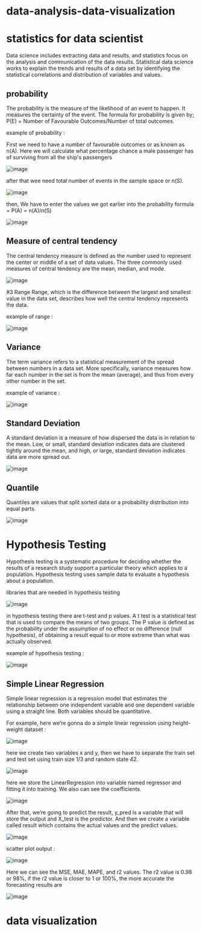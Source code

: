 # data-analysis-data-visualization
# statistics for data scientist
Data science includes extracting data and results, and statistics focus on the analysis and communication of the data results. Statistical data science works to explain the trends and results of a data set by identifying the statistical correlations and distribution of variables and values.

## probability
The probability is the measure of the likelihood of an event to happen. It measures the certainty of the event. The formula for probability is given by; P(E) = Number of Favourable Outcomes/Number of total outcomes.

example of probability :

First we need to have a number of favourable outcomes or as known as n(A). Here we will calculate what percentage chance a male passenger has of surviving from all the ship's passengers

![image](https://github.com/fadillahrahmadaniyah/data-analysis-data-visualization/assets/147982664/19b4a0f3-c1a3-4f65-8795-82a091a0520d)

after that wee need  total number of events in the sample space or n(S).

![image](https://github.com/fadillahrahmadaniyah/data-analysis-data-visualization/assets/147982664/4dd6744e-20e3-4d2d-aa49-1b9cee9cb1ae)

then, We have to enter the values we got earlier into the probability formula = P(A) = n(A)/n(S)

![image](https://github.com/fadillahrahmadaniyah/data-analysis-data-visualization/assets/147982664/c0beeeaa-f60c-46b7-a1b5-9c47822fe69a)

## Measure of central tendency
The central tendency measure is defined as the number used to represent the center or middle of a set of data values. The three commonly used measures of central tendency are the mean, median, and mode.

![image](https://github.com/fadillahrahmadaniyah/data-analysis-data-visualization/assets/147982664/b188a2ec-fbaa-494e-802e-3140536e37ab)

#3 Range
Range, which is the difference between the largest and smallest value in the data set, describes how well the central tendency represents the data.

example of range :

![image](https://github.com/fadillahrahmadaniyah/data-analysis-data-visualization/assets/147982664/9dc1fc83-6b88-413b-a1a2-ad89f9d320eb)

## Variance
The term variance refers to a statistical measurement of the spread between numbers in a data set. More specifically, variance measures how far each number in the set is from the mean (average), and thus from every other number in the set.

example of variance :

![image](https://github.com/fadillahrahmadaniyah/data-analysis-data-visualization/assets/147982664/84561d59-ab93-4bd9-a9bd-58649dcf8c9e)

## Standard Deviation
A standard deviation is a measure of how dispersed the data is in relation to the mean. Low, or small, standard deviation indicates data are clustered tightly around the mean, and high, or large, standard deviation indicates data are more spread out.

![image](https://github.com/fadillahrahmadaniyah/data-analysis-data-visualization/assets/147982664/e45a07ec-70a6-48e5-bfd3-88f9a39e75c2)

## Quantile
Quantiles are values that split sorted data or a probability distribution into equal parts.

![image](https://github.com/fadillahrahmadaniyah/data-analysis-data-visualization/assets/147982664/5bb6ab2e-5a9c-494e-a5bd-8e68b0335878)

# Hypothesis Testing
Hypothesis testing is a systematic procedure for deciding whether the results of a research study support a particular theory which applies to a population. Hypothesis testing uses sample data to evaluate a hypothesis about a population.

libraries that are needed in hypothesis testing

![image](https://github.com/fadillahrahmadaniyah/data-analysis-data-visualization/assets/147982664/d770f407-2f3d-4a76-a61c-15074e767aaf)

in hypothesis testing there are t-test and p values. A t test is a statistical test that is used to compare the means of two groups. The P value is defined as the probability under the assumption of no effect or no difference (null hypothesis), of obtaining a result equal to or more extreme than what was actually observed.

example of hypothesis testing :

![image](https://github.com/fadillahrahmadaniyah/data-analysis-data-visualization/assets/147982664/86047e67-7377-4266-b2be-8a4f17064000)

## Simple Linear Regression
Simple linear regression is a regression model that estimates the relationship between one independent variable and one dependent variable using a straight line. Both variables should be quantitative.

For example, here we’re gonna do a simple linear regression using height-weight dataset :

![image](https://github.com/fadillahrahmadaniyah/data-analysis-data-visualization/assets/147982664/707305ab-a593-4680-85a6-92dbf9f01b90)

here we create two variables x and y, then we have to separate the train set and test set using train size 1/3 and random state 42.

![image](https://github.com/fadillahrahmadaniyah/data-analysis-data-visualization/assets/147982664/346b75c5-d9ff-4f7c-9bd8-c45de95a62ce)

here we store the LinearRegression into variable named regressor and fitting it into training. We also can see the coefficients.

![image](https://github.com/fadillahrahmadaniyah/data-analysis-data-visualization/assets/147982664/ab23756f-cea0-4550-8a0f-559a6061d6a7)

After that, we’re going to predict the result, y_pred is a variable that will store the output and X_test is the predictor. And then we create a variable called result which contains the actual values and the predict values.

![image](https://github.com/fadillahrahmadaniyah/data-analysis-data-visualization/assets/147982664/0b036410-fd61-4c2e-a267-e54986310c78)

scatter plot output :

![image](https://github.com/fadillahrahmadaniyah/data-analysis-data-visualization/assets/147982664/5cb7a43e-ea75-4e7b-8367-89ccee587eee)

Here we can see the MSE, MAE, MAPE, and r2 values. The r2 value is 0.98 or 98%, if the r2 value is closer to 1 or 100%, the more accurate the forecasting results are

![image](https://github.com/fadillahrahmadaniyah/data-analysis-data-visualization/assets/147982664/fca3a635-0a5f-418d-b03e-3ebde0078fa5)


# data visualization
